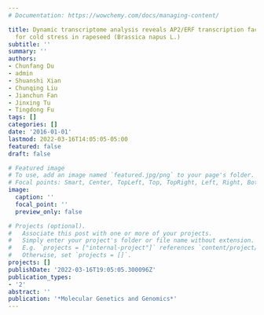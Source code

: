 ```yaml
---
# Documentation: https://wowchemy.com/docs/managing-content/

title: Dynamic transcriptome analysis reveals AP2/ERF transcription factors responsible
  for cold stress in rapeseed (Brassica napus L.)
subtitle: ''
summary: ''
authors:
- Chunfang Du
- admin
- Shuanshi Xian
- Chunqing Liu
- Jianchun Fan
- Jinxing Tu
- Tingdong Fu
tags: []
categories: []
date: '2016-01-01'
lastmod: 2022-03-16T14:05:05-05:00
featured: false
draft: false

# Featured image
# To use, add an image named `featured.jpg/png` to your page's folder.
# Focal points: Smart, Center, TopLeft, Top, TopRight, Left, Right, BottomLeft, Bottom, BottomRight.
image:
  caption: ''
  focal_point: ''
  preview_only: false

# Projects (optional).
#   Associate this post with one or more of your projects.
#   Simply enter your project's folder or file name without extension.
#   E.g. `projects = ["internal-project"]` references `content/project/deep-learning/index.md`.
#   Otherwise, set `projects = []`.
projects: []
publishDate: '2022-03-16T19:05:05.300096Z'
publication_types:
- '2'
abstract: ''
publication: '*Molecular Genetics and Genomics*'
---
```

